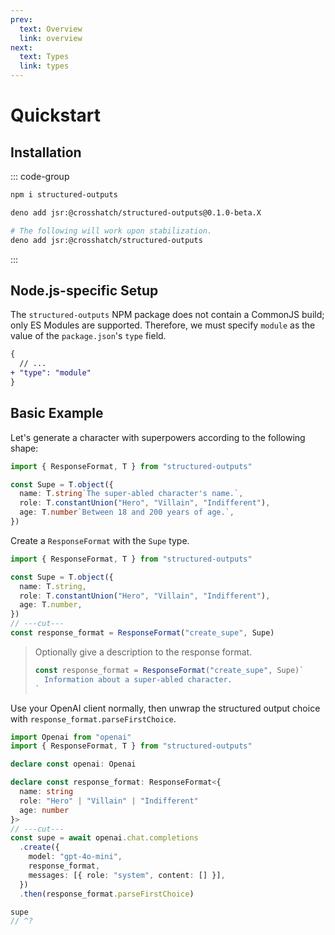 ```yaml
---
prev:
  text: Overview
  link: overview
next:
  text: Types
  link: types
---
```


# Quickstart

## Installation

::: code-group

```sh [Node.js]
npm i structured-outputs
```

```sh [Deno]
deno add jsr:@crosshatch/structured-outputs@0.1.0-beta.X

# The following will work upon stabilization.
deno add jsr:@crosshatch/structured-outputs
```

:::

## Node.js-specific Setup

The `structured-outputs` NPM package does not contain a CommonJS build; only ES Modules are
supported. Therefore, we must specify `module` as the value of the `package.json`'s `type` field.

```diff
{
  // ...
+ "type": "module"
}
```

## Basic Example

Let's generate a character with superpowers according to the following shape:

```ts twoslash
import { ResponseFormat, T } from "structured-outputs"

const Supe = T.object({
  name: T.string`The super-abled character's name.`,
  role: T.constantUnion("Hero", "Villain", "Indifferent"),
  age: T.number`Between 18 and 200 years of age.`,
})
```

Create a `ResponseFormat` with the `Supe` type.

```ts twoslash
import { ResponseFormat, T } from "structured-outputs"

const Supe = T.object({
  name: T.string,
  role: T.constantUnion("Hero", "Villain", "Indifferent"),
  age: T.number,
})
// ---cut---
const response_format = ResponseFormat("create_supe", Supe)
```

> Optionally give a description to the response format.
>
> ```ts
> const response_format = ResponseFormat("create_supe", Supe)`
>   Information about a super-abled character.
> `
> ```

Use your OpenAI client normally, then unwrap the structured output choice with
`response_format.parseFirstChoice`.

```ts twoslash
import Openai from "openai"
import { ResponseFormat, T } from "structured-outputs"

declare const openai: Openai

declare const response_format: ResponseFormat<{
  name: string
  role: "Hero" | "Villain" | "Indifferent"
  age: number
}>
// ---cut---
const supe = await openai.chat.completions
  .create({
    model: "gpt-4o-mini",
    response_format,
    messages: [{ role: "system", content: [] }],
  })
  .then(response_format.parseFirstChoice)

supe
// ^?
```

<br />
<br />
<br />
<br />
